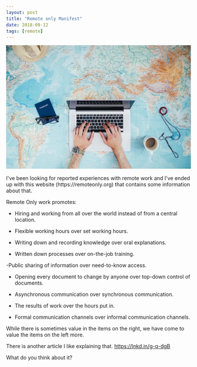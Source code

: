 ```yaml
---
layout: post
title: "Remote only Manifest"
date: 2018-09-12
tags: [remote]
---
```

<p>
    <img src="/img/working remote.jpeg">
</p>
I've been looking for reported experiences with remote work and I've ended up with this website (https://remoteonly.org) that contains some information about that. 

Remote Only work promotes:

- Hiring and working from all over the world instead of from a central location.

- Flexible working hours over set working hours.

- Writing down and recording knowledge over oral explanations.

- Written down processes over on-the-job training.

-Public sharing of information over need-to-know access.

- Opening every document to change by anyone over top-down control of documents.

- Asynchronous communication over synchronous communication.

- The results of work over the hours put in.

- Formal communication channels over informal communication channels.

While there is sometimes value in the items on the right, we have come to value the items on the left more.

There is another article I like explaining that. https://lnkd.in/g-q-dgB


What do you think about it?